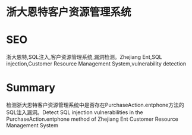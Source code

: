 # 浙大恩特客户资源管理系统
# SEO
浙大恩特,SQL注入,客户资源管理系统,漏洞检测。Zhejiang Ent,SQL injection,Customer Resource Management System,vulnerability detection
# Summary
检测浙大恩特客户资源管理系统中是否存在PurchaseAction.entphone方法的SQL注入漏洞。Detect SQL injection vulnerabilities in the PurchaseAction.entphone method of Zhejiang Ent Customer Resource Management System
